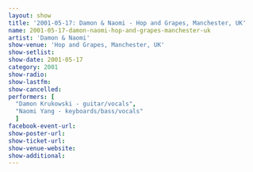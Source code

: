 ```yaml
---
layout: show
title: '2001-05-17: Damon & Naomi - Hop and Grapes, Manchester, UK'
name: 2001-05-17-damon-naomi-hop-and-grapes-manchester-uk
artist: 'Damon & Naomi'
show-venue: 'Hop and Grapes, Manchester, UK'
show-setlist: 
show-date: 2001-05-17
category: 2001
show-radio: 
show-lastfm: 
show-cancelled: 
performers: [
  "Damon Krukowski - guitar/vocals",
  "Naomi Yang - keyboards/bass/vocals"
  ]
facebook-event-url: 
show-poster-url: 
show-ticket-url: 
show-venue-website: 
show-additional: 
---
```


